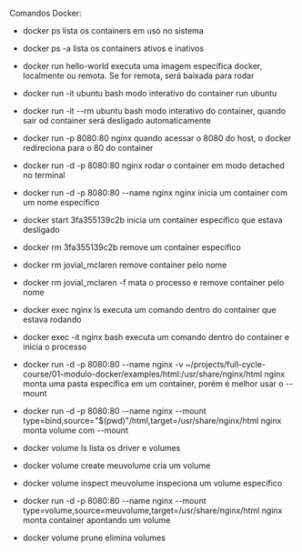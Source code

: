 Comandos Docker:

- docker ps
  lista os containers em uso no sistema

- docker ps -a
  lista os containers ativos e inativos

- docker run hello-world
  executa uma imagem específica docker, localmente ou remota. Se for remota, será baixada para rodar

- docker run -it ubuntu bash
  modo interativo do container run ubuntu

- docker run -it --rm ubuntu bash
  modo interativo do container, quando sair od container será desligado automaticamente

- docker run -p 8080:80 nginx
  quando acessar o 8080 do host, o docker redireciona para o 80 do container

- docker run -d -p 8080:80 nginx
  rodar o container em modo detached no terminal

- docker run -d -p 8080:80 --name nginx nginx
  inicia um container com um nome específico

- docker start 3fa355139c2b
  inicia um container específico que estava desligado

- docker rm 3fa355139c2b
  remove um container específico

- docker rm jovial_mclaren
  remove container pelo nome

- docker rm jovial_mclaren -f
  mata o processo e remove container pelo nome

- docker exec nginx ls
  executa um comando dentro do container que estava rodando

- docker exec -it nginx bash
  executa um comando dentro do container e inicia o processo

- docker run -d -p 8080:80 --name nginx -v ~/projects/full-cycle-course/01-modulo-docker/examples/html:/usr/share/nginx/html nginx
  monta uma pasta específica em um container, porém é melhor usar o --mount

- docker run -d -p 8080:80 --name nginx --mount type=bind,source="$(pwd)"/html,target=/usr/share/nginx/html nginx
  monta volume com --mount

- docker volume ls
  lista os driver e volumes

- docker volume create meuvolume
  cria um volume

- docker volume inspect meuvolume
  inspeciona um volume específico

- docker run -d -p 8080:80 --name nginx --mount type=volume,source=meuvolume,target=/usr/share/nginx/html nginx
  monta container apontando um volume

- docker volume prune
  elimina volumes
